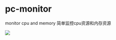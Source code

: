# pc-monitor
monitor cpu and memory
简单监控cpu资源和内存资源

![](https://picgo-1256570725.cos.ap-shanghai.myqcloud.com/img/20230416223940.png)